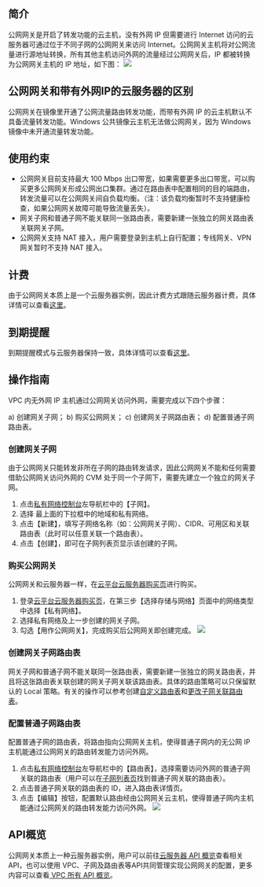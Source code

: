 ## 简介
公网网关是开启了转发功能的云主机，没有外网 IP 但需要进行 Internet 访问的云服务器可通过位于不同子网的公网网关来访问 Internet。公网网关主机将对公网流量进行源地址转换，所有其他主机访问外网的流量经过公网网关后，IP 都被转换为公网网关主机的 IP 地址，如下图：
![](http://imgcache.tce.fsphere.cn/static/mccdn.qcloud.com/static/img/a0453fe63b0a2b1100c339b877242387/image.png)



## 公网网关和带有外网IP的云服务器的区别
公网网关在镜像里开通了公网流量路由转发功能，而带有外网 IP 的云主机默认不具备流量转发功能。Windows 公共镜像云主机无法做公网网关，因为 Windows 镜像中未开通流量转发功能。

## 使用约束
- 公网网关目前支持最大 100 Mbps 出口带宽，如果需要更多出口带宽，可以购买更多公网网关形成公网出口集群。通过在路由表中配置相同的目的端路由，转发流量可以在公网网关间自负载均衡。（注：该负载均衡暂时不支持健康检查，如果公网网关故障可能导致流量丢失）。
- 网关子网和普通子网不能关联同一张路由表，需要新建一张独立的网关路由表关联网关子网。
- 公网网关支持 NAT 接入，用户需要登录到主机上自行配置；专线网关、VPN网关暂时不支持 NAT 接入。

## 计费
由于公网网关本质上是一个云服务器实例，因此计费方式跟随云服务器计费，具体详情可以查看[这里](http://tce.fsphere.cn/doc/product/213/2179)。

## 到期提醒
到期提醒模式与云服务器保持一致，具体详情可以查看[这里](http://tce.fsphere.cn/doc/product/213/2181)。

## 操作指南
VPC 内无外网 IP 主机通过公网网关访问外网，需要完成以下四个步骤：

a) 创建网关子网；
b) 购买公网网关； 
c) 创建网关子网路由表；
d) 配置普通子网路由表。

### 创建网关子网
由于公网网关只能转发非所在子网的路由转发请求，因此公网网关不能和任何需要借助公网网关访问外网的 CVM 处于同一个子网下，需要先建立一个独立的网关子网。

1)	点击[私有网络控制台](http://console.tce.fsphere.cn/vpc)左导航栏中的【子网】。
2)	选择 最上面的下拉框中的地域和私有网络。
3)	点击【新建】，填写子网络名称（如：公网网关子网）、CIDR、可用区和关联路由表（此时可以任意关联一个路由表）。
4)	点击【创建】，即可在子网列表页显示该创建的子网。

### 购买公网网关
公网网关和云服务器一样，在[云平台云服务器购买页](https://buy.tce.fsphere.cn/cvm)进行购买。

1)	登录[云平台云服务器购买页](https://buy.tce.fsphere.cn/cvm)，在第三步【选择存储与网络】页面中的网络类型中选择【私有网络】。
2)	选择私有网络及上一步创建的网关子网。
3)	勾选【用作公网网关】，完成购买后公网网关即创建完成。
 ![](http://imgcache.tce.fsphere.cn/static/mccdn.qcloud.com/static/img/822d3a01ac4129f14ed62e00fb404f28/image.png)

### 创建网关子网路由表
网关子网和普通子网不能关联同一张路由表，需要新建一张独立的网关路由表，并且将这张路由表关联创建的网关子网关联该路由表。具体的路由策略可以只保留默认的 Local 策略。有关的操作可以参考创建[自定义路由表]()和[更改子网关联路由表]()。

### 配置普通子网路由表
配置普通子网的路由表，将路由指向公网网关主机，使得普通子网内的无公网 IP 主机能通过公网网关的路由转发能力访问外网。

1)	点击[私有网络控制台](http://console.tce.fsphere.cn/vpc)左导航栏中的【路由表】，选择需要访问外网的普通子网关联的路由表（用户可以在[子网列表页](http://console.tce.fsphere.cn/vpc/subnet)找到普通子网关联的路由表）。
2)	点击普通子网关联的路由表的 ID，进入路由表详情页。
3)	点击【编辑】按钮，配置默认路由经由公网网关云主机，使得普通子网内主机能通过公网网关的路由转发能力访问外网。
 ![](http://imgcache.tce.fsphere.cn/static/mccdn.qcloud.com/static/img/da3afdaccc213d5ba400400f6e9b4c59/image.png)

## API概览
公网网关本质上一种云服务器实例，用户可以前往[云服务器 API 概览](http://tce.fsphere.cn/doc/api/229/569)查看相关 API，也可以使用 VPC、子网及路由表等API共同管理实现公网网关的配置，更多内容可以查看[ VPC 所有 API 概览](http://tce.fsphere.cn/doc/api/245/909)。
